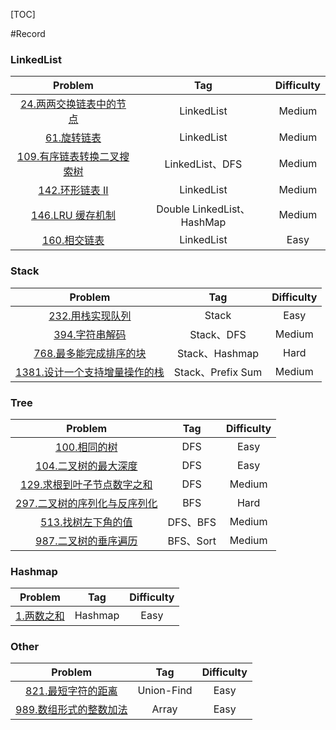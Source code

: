 [TOC]

#Record

### LinkedList
| Problem | Tag | Difficulty |
| :------:| :------: | :------: |
| [24.两两交换链表中的节点](https://github.com/yj9676/LeetcodeRecord/blob/master/Record/24.swap-nodes-in-pairs.md) | LinkedList | Medium |
| [61.旋转链表](https://github.com/yj9676/LeetcodeRecord/blob/master/Record/61.rotate-list.md) | LinkedList | Medium |
| [109.有序链表转换二叉搜索树](https://github.com/yj9676/LeetcodeRecord/blob/master/Record/109.convert-sorted-list-to-binary-search-tree.md) | LinkedList、DFS | Medium |
| [142.环形链表 II](https://github.com/yj9676/LeetcodeRecord/blob/master/Record/142.linked-list-cycle-ii.md) | LinkedList| Medium|
| [146.LRU 缓存机制](https://github.com/yj9676/LeetcodeRecord/blob/master/Record/146.lru-cache.md) | Double LinkedList、HashMap| Medium|
| [160.相交链表](https://github.com/yj9676/LeetcodeRecord/blob/master/Record/160.intersection-of-two-linked-lists.md) | LinkedList | Easy |

### Stack
| Problem | Tag | Difficulty |
| :------:| :------: | :------: |
| [232.用栈实现队列](https://github.com/yj9676/LeetcodeRecord/blob/master/Record/232.implement-queue-using-stacks.md) | Stack | Easy |
| [394.字符串解码](https://github.com/yj9676/LeetcodeRecord/blob/master/Record/394.decode-string.md) | Stack、DFS | Medium |
| [768.最多能完成排序的块](https://github.com/yj9676/LeetcodeRecord/blob/master/Record/768.max-chunks-to-make-sorted-ii.md) | Stack、Hashmap | Hard |
| [1381.设计一个支持增量操作的栈](https://github.com/yj9676/LeetcodeRecord/blob/master/Record/1381.design-a-stack-with-increment-operation.md) | Stack、Prefix Sum | Medium |

### Tree
| Problem | Tag | Difficulty |
| :------:| :------: | :------: |
| [100.相同的树](https://github.com/yj9676/LeetcodeRecord/blob/master/Record/100.same-tree.md) | DFS| Easy |
| [104.二叉树的最大深度](https://github.com/yj9676/LeetcodeRecord/blob/master/Record/104.maximum-depth-of-binary-tree.md) | DFS| Easy |
| [129.求根到叶子节点数字之和](https://github.com/yj9676/LeetcodeRecord/blob/master/Record/129.sum-root-to-leaf-numbers.md) | DFS| Medium|
| [297.二叉树的序列化与反序列化](https://github.com/yj9676/LeetcodeRecord/blob/master/Record/297.serialize-and-deserialize-binary-tree.md) | BFS| Hard|
| [513.找树左下角的值](https://github.com/yj9676/LeetcodeRecord/blob/master/Record/513.find-bottom-left-tree-value.md) | DFS、BFS| Medium|
| [987.二叉树的垂序遍历](https://github.com/yj9676/LeetcodeRecord/blob/master/Record/987.vertical-order-traversal-of-a-binary-tree.md) | BFS、Sort| Medium|

### Hashmap
| Problem | Tag | Difficulty |
| :------:| :------: | :------: |
| [1.两数之和](https://github.com/yj9676/LeetcodeRecord/blob/master/Record/1.two-sum.md) | Hashmap| Easy |

### Other
| Problem | Tag | Difficulty |
| :------:| :------: | :------: |
| [821.最短字符的距离](https://github.com/yj9676/LeetcodeRecord/blob/master/Record/821.shortest-distance-to-a-character.md) | Union-Find | Easy |
| [989.数组形式的整数加法](https://github.com/yj9676/LeetcodeRecord/blob/master/Record/989.add-to-array-form-of-integer.md) | Array | Easy |